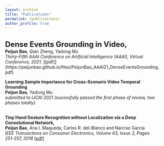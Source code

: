 ```yaml
---
layout: archive
title: "Publications"
permalink: /publications/
author_profile: true
---
```


<!-- 
<i><strong><font size="5" >A</font></strong></i>  
<strong>B</strong>, C  
<i>D</i>,  
[[E]()]   
<br/>
<font size="4" color="gray">F</font>
-->

<br/>
<strong><font size="5" >Dense Events Grounding in Video, </font></strong> <br/>
<strong>Peijun Bao</strong>, Qian Zheng, Yadong Mu<br/>
<i>Thirty-Fifth AAAI Conference on Artificial Intelligence (AAAI), Virtual Conference, 2021.</i>
[[pdf]](https://peijunbao.github.io/files/PeijunBao_AAAI21_DenseEventsGrounding.pdf) 
<br/>

<strong>Learning Sample Importance for Cross-Scenario Video Temporal Grounding</strong> <br />
<strong>Peijun Bao</strong>, Yadong Mu<br />
<i>submitted to IJCAI 2021
(sucessfully passed the first phase of review, two
phases totally).
</i>
<br />
<br />


<strong>Tiny Hand Gesture Recognition without Localization via a Deep Convolutional Network,</strong> <br />
<strong>Peijun Bao</strong>, Ana I. Maqueda, Carlos R. del-Blanco and Narciso García<br />
<i>IEEE Transactions on Consumer Electronics, Volume 63, Issue 3, Pages 251-257, 2018</i> [[pdf]](https://ieeexplore.ieee.org/document/8103373)
